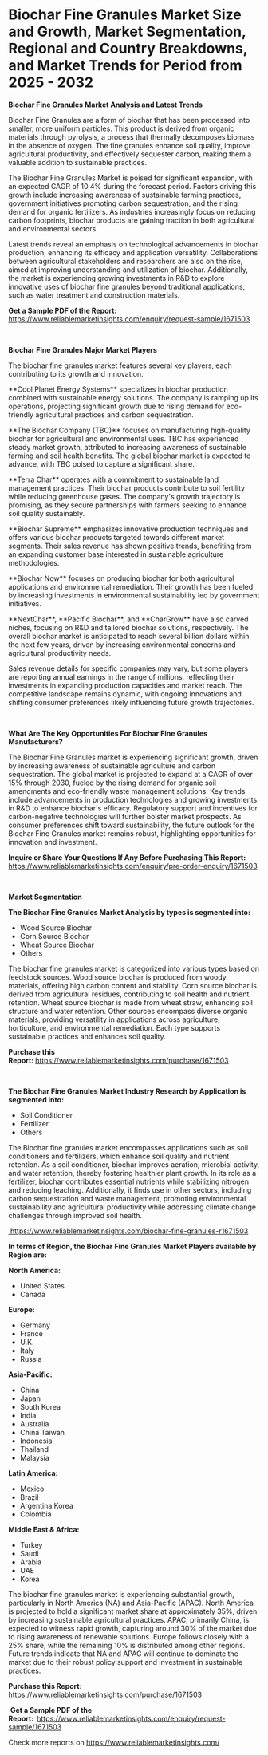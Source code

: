 <p><h1>Biochar Fine Granules Market Size and Growth, Market Segmentation, Regional and Country Breakdowns, and Market Trends for Period from 2025 -  2032</h1></p><p><strong>Biochar Fine Granules Market Analysis and Latest Trends</strong></p>
<p><p>Biochar Fine Granules are a form of biochar that has been processed into smaller, more uniform particles. This product is derived from organic materials through pyrolysis, a process that thermally decomposes biomass in the absence of oxygen. The fine granules enhance soil quality, improve agricultural productivity, and effectively sequester carbon, making them a valuable addition to sustainable practices.</p><p>The Biochar Fine Granules Market is poised for significant expansion, with an expected CAGR of 10.4% during the forecast period. Factors driving this growth include increasing awareness of sustainable farming practices, government initiatives promoting carbon sequestration, and the rising demand for organic fertilizers. As industries increasingly focus on reducing carbon footprints, biochar products are gaining traction in both agricultural and environmental sectors.</p><p>Latest trends reveal an emphasis on technological advancements in biochar production, enhancing its efficacy and application versatility. Collaborations between agricultural stakeholders and researchers are also on the rise, aimed at improving understanding and utilization of biochar. Additionally, the market is experiencing growing investments in R&D to explore innovative uses of biochar fine granules beyond traditional applications, such as water treatment and construction materials.</p></p>
<p><strong>Get a Sample PDF of the Report:&nbsp;</strong> <a href="https://www.reliablemarketinsights.com/enquiry/request-sample/1671503?utm_campaign=2981&utm_medium=2&utm_source=Github&utm_content=ia&utm_term=25032025&utm_id=biochar-fine-granules">https://www.reliablemarketinsights.com/enquiry/request-sample/1671503</a></p>
<p>&nbsp;</p>
<p><strong>Biochar Fine Granules Major Market Players</strong></p>
<p><p>The biochar fine granules market features several key players, each contributing to its growth and innovation. </p><p>**Cool Planet Energy Systems** specializes in biochar production combined with sustainable energy solutions. The company is ramping up its operations, projecting significant growth due to rising demand for eco-friendly agricultural practices and carbon sequestration.</p><p>**The Biochar Company (TBC)** focuses on manufacturing high-quality biochar for agricultural and environmental uses. TBC has experienced steady market growth, attributed to increasing awareness of sustainable farming and soil health benefits. The global biochar market is expected to advance, with TBC poised to capture a significant share.</p><p>**Terra Char** operates with a commitment to sustainable land management practices. Their biochar products contribute to soil fertility while reducing greenhouse gases. The company's growth trajectory is promising, as they secure partnerships with farmers seeking to enhance soil quality sustainably.</p><p>**Biochar Supreme** emphasizes innovative production techniques and offers various biochar products targeted towards different market segments. Their sales revenue has shown positive trends, benefiting from an expanding customer base interested in sustainable agriculture methodologies.</p><p>**Biochar Now** focuses on producing biochar for both agricultural applications and environmental remediation. Their growth has been fueled by increasing investments in environmental sustainability led by government initiatives.</p><p>**NextChar**, **Pacific Biochar**, and **CharGrow** have also carved niches, focusing on R&D and tailored biochar solutions, respectively. The overall biochar market is anticipated to reach several billion dollars within the next few years, driven by increasing environmental concerns and agricultural productivity needs.</p><p>Sales revenue details for specific companies may vary, but some players are reporting annual earnings in the range of millions, reflecting their investments in expanding production capacities and market reach. The competitive landscape remains dynamic, with ongoing innovations and shifting consumer preferences likely influencing future growth trajectories.</p></p>
<p>&nbsp;</p>
<p><strong>What Are The Key Opportunities For Biochar Fine Granules Manufacturers?</strong></p>
<p><p>The Biochar Fine Granules market is experiencing significant growth, driven by increasing awareness of sustainable agriculture and carbon sequestration. The global market is projected to expand at a CAGR of over 15% through 2030, fueled by the rising demand for organic soil amendments and eco-friendly waste management solutions. Key trends include advancements in production technologies and growing investments in R&D to enhance biochar's efficacy. Regulatory support and incentives for carbon-negative technologies will further bolster market prospects. As consumer preferences shift toward sustainability, the future outlook for the Biochar Fine Granules market remains robust, highlighting opportunities for innovation and investment.</p></p>
<p><strong>Inquire or Share Your Questions If Any Before Purchasing This Report:</strong> <a href="https://www.reliablemarketinsights.com/enquiry/pre-order-enquiry/1671503?utm_campaign=2981&utm_medium=2&utm_source=Github&utm_content=ia&utm_term=25032025&utm_id=biochar-fine-granules">https://www.reliablemarketinsights.com/enquiry/pre-order-enquiry/1671503</a></p>
<p>&nbsp;</p>
<p><strong>Market Segmentation</strong></p>
<p><strong>The Biochar Fine Granules Market Analysis by types is segmented into:</strong></p>
<p><ul><li>Wood Source Biochar</li><li>Corn Source Biochar</li><li>Wheat Source Biochar</li><li>Others</li></ul></p>
<p><p>The biochar fine granules market is categorized into various types based on feedstock sources. Wood source biochar is produced from woody materials, offering high carbon content and stability. Corn source biochar is derived from agricultural residues, contributing to soil health and nutrient retention. Wheat source biochar is made from wheat straw, enhancing soil structure and water retention. Other sources encompass diverse organic materials, providing versatility in applications across agriculture, horticulture, and environmental remediation. Each type supports sustainable practices and enhances soil quality.</p></p>
<p><strong>Purchase this Report:&nbsp;</strong><a href="https://www.reliablemarketinsights.com/purchase/1671503?utm_campaign=2981&utm_medium=2&utm_source=Github&utm_content=ia&utm_term=25032025&utm_id=biochar-fine-granules">https://www.reliablemarketinsights.com/purchase/1671503</a></p>
<p>&nbsp;</p>
<p><strong>The Biochar Fine Granules Market Industry Research by Application is segmented into:</strong></p>
<p><ul><li>Soil Conditioner</li><li>Fertilizer</li><li>Others</li></ul></p>
<p><p>The Biochar fine granules market encompasses applications such as soil conditioners and fertilizers, which enhance soil quality and nutrient retention. As a soil conditioner, biochar improves aeration, microbial activity, and water retention, thereby fostering healthier plant growth. In its role as a fertilizer, biochar contributes essential nutrients while stabilizing nitrogen and reducing leaching. Additionally, it finds use in other sectors, including carbon sequestration and waste management, promoting environmental sustainability and agricultural productivity while addressing climate change challenges through improved soil health.</p></p>
<p><a href="https://www.reliablemarketinsights.com/biochar-fine-granules-r1671503?utm_campaign=2981&utm_medium=2&utm_source=Github&utm_content=ia&utm_term=25032025&utm_id=biochar-fine-granules">&nbsp;https://www.reliablemarketinsights.com/biochar-fine-granules-r1671503</a></p>
<p><strong>In terms of Region, the Biochar Fine Granules Market Players available by Region are:</strong></p>
<p>
    <p> <strong> North America: </strong>
        <ul>
            <li>United States</li>
            <li>Canada</li>
        </ul>
        </p> 
    <p> <strong> Europe: </strong>
        <ul>
            <li>Germany</li>
            <li>France</li>
            <li>U.K.</li>
            <li>Italy</li>
            <li>Russia</li>
        </ul>
        </p> 
    <p> <strong> Asia-Pacific: </strong>
        <ul>
            <li>China</li>
            <li>Japan</li>
            <li>South Korea</li>
            <li>India</li>
            <li>Australia</li>
            <li>China Taiwan</li>
            <li>Indonesia</li>
            <li>Thailand</li>
            <li>Malaysia</li>
        </ul>
        </p> 
    <p> <strong> Latin America: </strong>
        <ul>
            <li>Mexico</li>
            <li>Brazil</li>
            <li>Argentina Korea</li>
            <li>Colombia</li>
        </ul>
        </p> 
    <p> <strong> Middle East & Africa: </strong>
        <ul>
            <li>Turkey</li>
            <li>Saudi</li>
            <li>Arabia</li>
            <li>UAE</li>
            <li>Korea</li>
        </ul>
    </p>
    </p>
<p><p>The biochar fine granules market is experiencing substantial growth, particularly in North America (NA) and Asia-Pacific (APAC). North America is projected to hold a significant market share at approximately 35%, driven by increasing sustainable agricultural practices. APAC, primarily China, is expected to witness rapid growth, capturing around 30% of the market due to rising awareness of renewable solutions. Europe follows closely with a 25% share, while the remaining 10% is distributed among other regions. Future trends indicate that NA and APAC will continue to dominate the market due to their robust policy support and investment in sustainable practices.</p></p>
<p><strong>Purchase this Report: </strong><a href="https://www.reliablemarketinsights.com/purchase/1671503?utm_campaign=2981&utm_medium=2&utm_source=Github&utm_content=ia&utm_term=25032025&utm_id=biochar-fine-granules">https://www.reliablemarketinsights.com/purchase/1671503</a></p>
<p>&nbsp;<strong>Get a Sample PDF of the Report:&nbsp;&nbsp;</strong><a href="https://www.reliablemarketinsights.com/enquiry/request-sample/1671503?utm_campaign=2981&utm_medium=2&utm_source=Github&utm_content=ia&utm_term=25032025&utm_id=biochar-fine-granules">https://www.reliablemarketinsights.com/enquiry/request-sample/1671503</a></p>
<p><strong></strong></p>
<p>Check more reports on <a href="https://www.reliablemarketinsights.com/?utm_campaign=2981&utm_medium=2&utm_source=Github&utm_content=ia&utm_term=25032025&utm_id=biochar-fine-granules">https://www.reliablemarketinsights.com/</a></p>